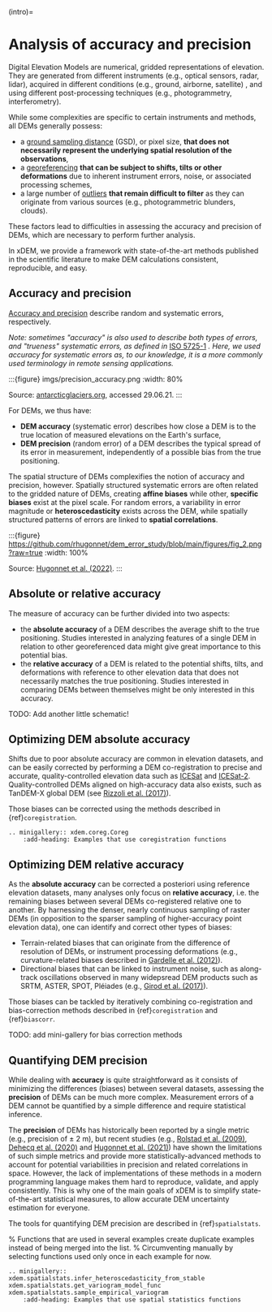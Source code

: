(intro)=

# Analysis of accuracy and precision

Digital Elevation Models are numerical, gridded representations of elevation. They are generated from different
instruments (e.g., optical sensors, radar, lidar), acquired in different conditions (e.g., ground, airborne, satellite)
, and using different post-processing techniques (e.g., photogrammetry, interferometry).

While some complexities are specific to certain instruments and methods, all DEMs generally possess:

- a [ground sampling distance](https://en.wikipedia.org/wiki/Ground_sample_distance) (GSD), or pixel size, **that does not necessarily represent the underlying spatial resolution of the observations**,
- a [georeferencing](https://en.wikipedia.org/wiki/Georeferencing) **that can be subject to shifts, tilts or other deformations** due to inherent instrument errors, noise, or associated processing schemes,
- a large number of [outliers](https://en.wikipedia.org/wiki/Outlier) **that remain difficult to filter** as they can originate from various sources (e.g., photogrammetric blunders, clouds).

These factors lead to difficulties in assessing the accuracy and precision of DEMs, which are necessary to perform
further analysis.

In xDEM, we provide a framework with state-of-the-art methods published in the scientific literature to make DEM
calculations consistent, reproducible, and easy.

## Accuracy and precision

[Accuracy and precision](https://en.wikipedia.org/wiki/Accuracy_and_precision) describe random and systematic errors,
respectively.

*Note: sometimes "accuracy" is also used to describe both types of errors, and "trueness" systematic errors, as defined
in* [ISO 5725-1](https://www.iso.org/obp/ui/#iso:std:iso:5725:-1:ed-1:v1:en) *. Here, we used accuracy for systematic
errors as, to our knowledge, it is a more commonly used terminology in remote sensing applications.*

:::{figure} imgs/precision_accuracy.png
:width: 80%

Source: [antarcticglaciers.org](http://www.antarcticglaciers.org/glacial-geology/dating-glacial-sediments2/precision-and-accuracy-glacial-geology/), accessed 29.06.21.
:::

For DEMs, we thus have:

- **DEM accuracy** (systematic error) describes how close a DEM is to the true location of measured elevations on the Earth's surface,
- **DEM precision** (random error) of a DEM describes the typical spread of its error in measurement, independently of a possible bias from the true positioning.

The spatial structure of DEMs complexifies the notion of accuracy and precision, however. Spatially structured
systematic errors are often related to the gridded nature of DEMs, creating **affine biases** while other, **specific
biases** exist at the pixel scale. For random errors, a variability in error magnitude or **heteroscedasticity** exists
across the DEM, while spatially structured patterns of errors are linked to **spatial correlations**.

:::{figure} https://github.com/rhugonnet/dem_error_study/blob/main/figures/fig_2.png?raw=true
:width: 100%

Source: [Hugonnet et al. (2022)](https://doi.org/10.1109/jstars.2022.3188922).
:::

## Absolute or relative accuracy

The measure of accuracy can be further divided into two aspects:

- the **absolute accuracy** of a DEM describes the average shift to the true positioning. Studies interested in analyzing features of a single DEM in relation to other georeferenced data might give great importance to this potential bias.
- the **relative accuracy** of a DEM is related to the potential shifts, tilts, and deformations with reference to other elevation data that does not necessarily matches the true positioning. Studies interested in comparing DEMs between themselves might be only interested in this accuracy.

TODO: Add another little schematic!

## Optimizing DEM absolute accuracy

Shifts due to poor absolute accuracy are common in elevation datasets, and can be easily corrected by performing a DEM
co-registration to precise and accurate, quality-controlled elevation data such as [ICESat](https://icesat.gsfc.nasa.gov/icesat/) and [ICESat-2](https://icesat-2.gsfc.nasa.gov/).
Quality-controlled DEMs aligned on high-accuracy data also exists, such as TanDEM-X global DEM (see [Rizzoli et al.
(2017)](https://doi.org/10.1016/j.isprsjprs.2017.08.008)).

Those biases can be corrected using the methods described in {ref}`coregistration`.

```{eval-rst}
.. minigallery:: xdem.coreg.Coreg
    :add-heading: Examples that use coregistration functions
```

## Optimizing DEM relative accuracy

As the **absolute accuracy** can be corrected a posteriori using reference elevation datasets, many analyses only focus
on **relative accuracy**, i.e. the remaining biases between several DEMs co-registered relative one to another.
By harnessing the denser, nearly continuous sampling of raster DEMs (in opposition to the sparser sampling of
higher-accuracy point elevation data), one can identify and correct other types of biases:

- Terrain-related biases that can originate from the difference of resolution of DEMs, or instrument processing deformations (e.g., curvature-related biases described in [Gardelle et al. (2012)](https://doi.org/10.3189/2012JoG11J175)).
- Directional biases that can be linked to instrument noise, such as along-track oscillations observed in many widepsread DEM products such as SRTM, ASTER, SPOT, Pléiades (e.g., [Girod et al. (2017)](https://doi.org/10.3390/rs9070704)).

Those biases can be tackled by iteratively combining co-registration and bias-correction methods described
in {ref}`coregistration` and {ref}`biascorr`.

TODO: add mini-gallery for bias correction methods

## Quantifying DEM precision

While dealing with **accuracy** is quite straightforward as it consists of minimizing the differences (biases) between
several datasets, assessing the **precision** of DEMs can be much more complex.
Measurement errors of a DEM cannot be quantified by a simple difference and require statistical inference.

The **precision** of DEMs has historically been reported by a single metric (e.g., precision of $\pm$ 2 m), but
recent studies (e.g., [Rolstad et al. (2009)](https://doi.org/10.3189/002214309789470950), [Dehecq et al. (2020)](https://doi.org/10.3389/feart.2020.566802) and [Hugonnet et al. (2021)](https://doi.org/10.1038/s41586-021-03436-z))
have shown the limitations of such simple metrics and provide more statistically-advanced methods to account for
potential variabilities in precision and related correlations in space.
However, the lack of implementations of these methods in a modern programming language makes them hard to reproduce,
validate, and apply consistently. This is why one of the main goals of xDEM is to simplify state-of-the-art
statistical measures, to allow accurate DEM uncertainty estimation for everyone.

The tools for quantifying DEM precision are described in {ref}`spatialstats`.

% Functions that are used in several examples create duplicate examples instead of being merged into the list.
% Circumventing manually by selecting functions used only once in each example for now.

```{eval-rst}
.. minigallery:: xdem.spatialstats.infer_heteroscedasticity_from_stable xdem.spatialstats.get_variogram_model_func xdem.spatialstats.sample_empirical_variogram
    :add-heading: Examples that use spatial statistics functions
```
